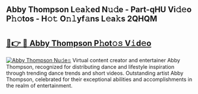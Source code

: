 ## Abby Thompson L𝚎a𝚔ed N𝚞𝚍e - Part-qHU Vi𝚍𝚎o P𝚑𝚘tos - H𝚘𝚝 O𝚗𝚕yf𝚊ns L𝚎a𝚔s 2QHQM

# <h2><a href="http://kf5jeu.oniu.top/?m=Abby+Thompson">🔗👉 🔴 Abby Thompson P𝚑ot𝚘𝚜 V𝚒d𝚎o</a></h2>

[![Abby Thompson Nu𝚍e𝚜](https://i.imgur.com/0qMVB7G.gif)](http://kf5jeu.oniu.top/?m=Abby+Thompson)
Virtual content creator and entertainer Abby Thompson, recognized for distributing dance and lifestyle inspiration through trending dance trends and short videos. Outstanding artist Abby Thompson, celebrated for their exceptional abilities and accomplishments in the realm of entertainment.  
